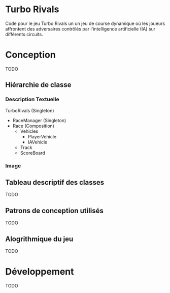 # Turbo Rivals
Code pour le jeu Turbo Rivals un un jeu de course dynamique où les joueurs affrontent des adversaires contrôlés par l'intelligence artificielle (IA) sur différents circuits. 

# Conception
TODO

## Hiérarchie de classe

### Description Textuelle

TurboRivals (Singleton)
- RaceManager (Singleton)
- Race (Composition)
  - Vehicles
     - PlayerVehicle
     - IAVehicle
  - Track
  - ScoreBoard

### Image

## Tableau descriptif des classes
TODO

## Patrons de conception utilisés
TODO

## Alogrithmique du jeu
TODO

# Développement
TODO
